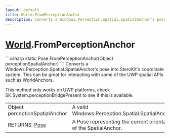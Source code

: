 ```yaml
---
layout: default
title: World.FromPerceptionAnchor
description: Converts a Windows.Perception.Spatial.SpatialAnchor's pose into SteroKit's coordinate system. This can be great for interacting with some of the UWP spatial APIs such as WorldAnchors.  This method only works on UWP platforms, check SK.System.perceptionBridgePresent to see if this is available.
---
```

# [World]({{site.url}}/Pages/StereoKit/World.html).FromPerceptionAnchor

<div class='signature' markdown='1'>
```csharp
static Pose FromPerceptionAnchor(Object perceptionSpatialAnchor)
```
Converts a Windows.Perception.Spatial.SpatialAnchor's pose
into SteroKit's coordinate system. This can be great for
interacting with some of the UWP spatial APIs such as WorldAnchors.

This method only works on UWP platforms, check
SK.System.perceptionBridgePresent to see if this is available.
</div>

|  |  |
|--|--|
|Object perceptionSpatialAnchor|A valid             Windows.Perception.Spatial.SpatialAnchor.|
|RETURNS: [Pose]({{site.url}}/Pages/StereoKit/Pose.html)|A Pose representing the current orientation of the SpatialAnchor.|




